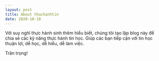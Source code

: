 ```yaml
---
layout: post
title: About thuchanhtin
date: 2020-10-10
---
```


Với suy nghĩ thực hành sinh thêm hiểu biết, chúng tôi tạo lập blog này để chia sẻ các kỹ năng thực hành tin học. Giúp các bạn tiếp cận với tin học thuận lợi, dễ học, dễ hiểu, dễ làm việc.

Trân trọng!